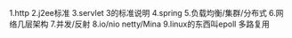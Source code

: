 1.http
2.j2ee标准
3.servlet 3的标准说明
4.spring
5.负载均衡/集群/分布式
6.网络几层架构
7.并发/反射
8.io/nio  netty/Mina
9.linux的东西叫epoll 多路复用
